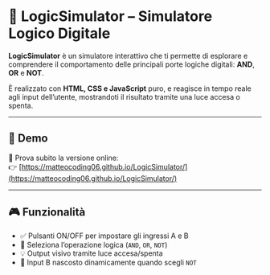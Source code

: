 # 🔌 LogicSimulator – Simulatore Logico Digitale

**LogicSimulator** è un simulatore interattivo che ti permette di esplorare e comprendere il comportamento delle principali porte logiche digitali: **AND**, **OR** e **NOT**.

È realizzato con **HTML, CSS e JavaScript** puro, e reagisce in tempo reale agli input dell’utente, mostrandoti il risultato tramite una luce accesa o spenta.

---

## 🔗 Demo

🧪 Prova subito la versione online:  
👉 [https://matteocoding06.github.io/LogicSimulator/](https://matteocoding06.github.io/LogicSimulator/)

---

## 🎮 Funzionalità

- ✅ Pulsanti ON/OFF per impostare gli ingressi A e B
- 🔁 Seleziona l’operazione logica (`AND`, `OR`, `NOT`)
- 💡 Output visivo tramite luce accesa/spenta
- 🧩 Input B nascosto dinamicamente quando scegli `NOT`

